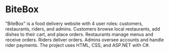 # BiteBox
"BiteBox" is a food delivery website with 4 user roles: customers, restaurants, riders, and admins. Customers browse local restaurants, add dishes to their cart, and place orders. Restaurants manage menus and receive orders. Riders deliver orders. Admins oversee accounts and handle rider payments. The project uses HTML, CSS, and ASP.NET with C#.
